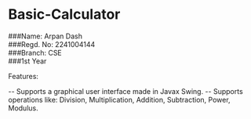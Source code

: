 # Basic-Calculator

###Name: Arpan Dash <br>
###Regd. No: 2241004144 <br>
###Branch: CSE <br>
###1st Year <br>

Features:

-- Supports a graphical user interface made in Javax Swing.
-- Supports operations like: Division, Multiplication, Addition, Subtraction, Power, Modulus.
